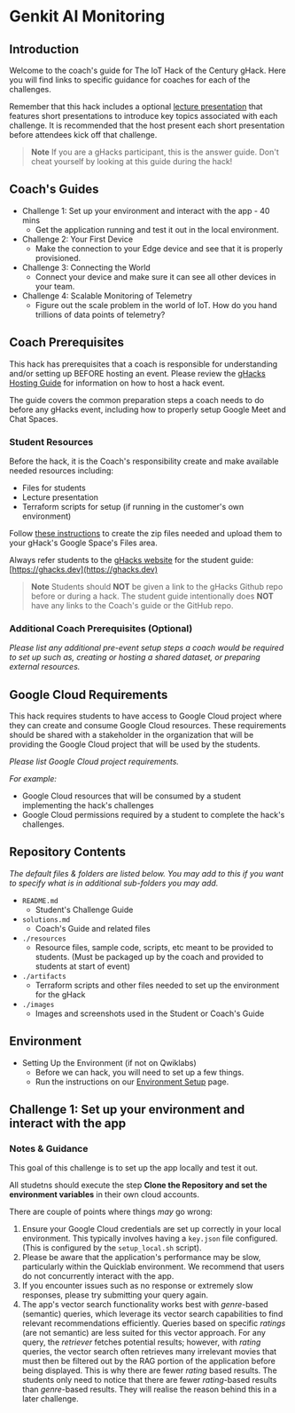 # Genkit AI Monitoring

## Introduction

Welcome to the coach's guide for The IoT Hack of the Century gHack. Here you will find links to specific guidance for coaches for each of the challenges.

Remember that this hack includes a optional [lecture presentation](resources/lecture.pdf) that features short presentations to introduce key topics associated with each challenge. It is recommended that the host present each short presentation before attendees kick off that challenge.

> **Note** If you are a gHacks participant, this is the answer guide. Don't cheat yourself by looking at this guide during the hack!

## Coach's Guides

- Challenge 1: Set up your environment and interact with the app - 40 mins
  - Get the application running and test it out in the local environment.
- Challenge 2: Your First Device
  - Make the connection to your Edge device and see that it is properly provisioned.
- Challenge 3: Connecting the World
  - Connect your device and make sure it can see all other devices in your team.
- Challenge 4: Scalable Monitoring of Telemetry
  - Figure out the scale problem in the world of IoT. How do you hand trillions of data points of telemetry?

## Coach Prerequisites

This hack has prerequisites that a coach is responsible for understanding and/or setting up BEFORE hosting an event. Please review the [gHacks Hosting Guide](https://ghacks.dev/faq/howto-host-hack.html) for information on how to host a hack event.

The guide covers the common preparation steps a coach needs to do before any gHacks event, including how to properly setup Google Meet and Chat Spaces.

### Student Resources

Before the hack, it is the Coach's responsibility create and make available needed resources including:

- Files for students
- Lecture presentation
- Terraform scripts for setup (if running in the customer's own environment)

Follow [these instructions](https://ghacks.dev/faq/howto-host-hack.html#making-resources-available) to create the zip files needed and upload them to your gHack's Google Space's Files area.

Always refer students to the [gHacks website](https://ghacks.dev) for the student guide: [https://ghacks.dev](https://ghacks.dev)

> **Note** Students should **NOT** be given a link to the gHacks Github repo before or during a hack. The student guide intentionally does **NOT** have any links to the Coach's guide or the GitHub repo.

### Additional Coach Prerequisites (Optional)

_Please list any additional pre-event setup steps a coach would be required to set up such as, creating or hosting a shared dataset, or preparing external resources._

## Google Cloud Requirements

This hack requires students to have access to Google Cloud project where they can create and consume Google Cloud resources. These requirements should be shared with a stakeholder in the organization that will be providing the Google Cloud project that will be used by the students.

_Please list Google Cloud project requirements._

_For example:_

- Google Cloud resources that will be consumed by a student implementing the hack's challenges
- Google Cloud permissions required by a student to complete the hack's challenges.


## Repository Contents

_The default files & folders are listed below. You may add to this if you want to specify what is in additional sub-folders you may add._

- `README.md`
  - Student's Challenge Guide
- `solutions.md`
  - Coach's Guide and related files
- `./resources`
  - Resource files, sample code, scripts, etc meant to be provided to students. (Must be packaged up by the coach and provided to students at start of event)
- `./artifacts`
  - Terraform scripts and other files needed to set up the environment for the gHack
- `./images`
  - Images and screenshots used in the Student or Coach's Guide

## Environment

- Setting Up the Environment (if not on Qwiklabs)
  - Before we can hack, you will need to set up a few things.
  - Run the instructions on our [Environment Setup](../../faq/howto-setup-environment.md) page.

## Challenge 1: Set up your environment and interact with the app

### Notes & Guidance

This goal of this challenge is to set up the app locally and test it out.

All studetns should execute the step **Clone the Repository and set the environment variables** in their own cloud accounts.

There are couple of points where things *may* go wrong:

1. Ensure your Google Cloud credentials are set up correctly in your local environment. This typically involves having a `key.json` file configured. (This is configured by the `setup_local.sh` script).
1. Please be aware that the application's performance may be slow, particularly within the Quicklab environment. We recommend that users do not concurrently interact with the app.
1. If you encounter issues such as no response or extremely slow responses, please try submitting your query again.
1. The app's vector search functionality works best with *genre*-based (semantic) queries, which leverage its vector search capabilities to find relevant recommendations efficiently. Queries based on specific *ratings* (are not semantic) are less suited for this vector approach. For any query, the *retriever* fetches potential results; however, with *rating* queries, the vector search often retrieves many irrelevant movies that must then be filtered out by the RAG portion of the application before being displayed. This is why there are fewer *rating* based results. The students only need to notice that there are fewer *rating*-based results than *genre*-based results. They will realise the reason behind this in a later challenge.
